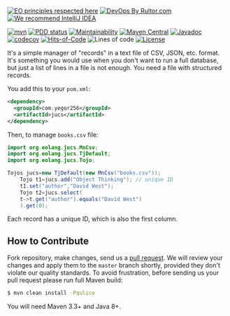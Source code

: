 [![EO principles respected here](https://www.elegantobjects.org/badge.svg)](https://www.elegantobjects.org)
[![DevOps By Rultor.com](http://www.rultor.com/b/yegor256/jucs)](http://www.rultor.com/p/yegor256/jucs)
[![We recommend IntelliJ IDEA](https://www.elegantobjects.org/intellij-idea.svg)](https://www.jetbrains.com/idea/)

[![mvn](https://github.com/yegor256/jucs/actions/workflows/mvn.yml/badge.svg)](https://github.com/yegor256/jucs/actions/workflows/mvn.yml)
[![PDD status](http://www.0pdd.com/svg?name=yegor256/jucs)](http://www.0pdd.com/p?name=yegor256/jucs)
[![Maintainability](https://api.codeclimate.com/v1/badges/742bde48ea6fabdba1ce/maintainability)](https://codeclimate.com/github/yegor256/jucs/maintainability)
[![Maven Central](https://img.shields.io/maven-central/v/com.yegor256/jucs.svg)](https://maven-badges.herokuapp.com/maven-central/com.yegor256/jucs)
[![Javadoc](http://www.javadoc.io/badge/com.yegor256/jucs.svg)](http://www.javadoc.io/doc/com.yegor256/jucs)
[![codecov](https://codecov.io/gh/yegor256/jucs/branch/master/graph/badge.svg)](https://codecov.io/gh/yegor256/jucs)
[![Hits-of-Code](https://hitsofcode.com/github/yegor256/jucs)](https://hitsofcode.com/view/github/yegor256/jucs)
![Lines of code](https://img.shields.io/tokei/lines/github/yegor256/jucs)
[![License](https://img.shields.io/badge/license-MIT-green.svg)](https://github.com/yegor256/jucs/blob/master/LICENSE.txt)

It's a simple manager of "records" in a text file of CSV, JSON, etc. format.
It's something you would use when you don't want to run a full database, but
just a list of lines in a file is not enough. You need a file with structured
records.

You add this to your `pom.xml`:

```xml
<dependency>
  <groupId>com.yegor256</groupId>
  <artifactId>jucs</artifactId>
</dependency>
```

Then, to manage `books.csv` file:

```java
import org.eolang.jucs.MnCsv;
import org.eolang.jucs.TjDefault;
import org.eolang.jucs.Tojo;

Tojos jucs=new TjDefault(new MnCsv("books.csv"));
    Tojo t1=jucs.add("Object Thinking"); // unique ID
    t1.set("author","David West");
    Tojo t2=jucs.select(
    t->t.get("author").equals("David West")
    ).get(0);
```

Each record has a unique ID, which is also the first column.

## How to Contribute

Fork repository, make changes, send us a [pull request](https://www.yegor256.com/2014/04/15/github-guidelines.html).
We will review your changes and apply them to the `master` branch shortly,
provided they don't violate our quality standards. To avoid frustration,
before sending us your pull request please run full Maven build:

```bash
$ mvn clean install -Pqulice
```

You will need Maven 3.3+ and Java 8+.
